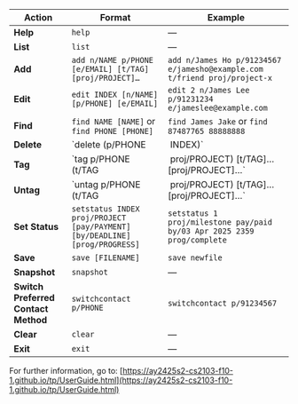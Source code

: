 | **Action**                          | **Format**                                    | **Example**                                                               |
|-------------------------------------|-----------------------------------------------|---------------------------------------------------------------------------|
| **Help**                            | `help`                                        | —                                                                         |
| **List**                            | `list`                                        | —                                                                         |
| **Add**                             | `add n/NAME p/PHONE [e/EMAIL] [t/TAG] [proj/PROJECT]…​` | `add n/James Ho p/91234567 e/jamesho@example.com t/friend proj/project-x` |
| **Edit**                            | `edit INDEX [n/NAME] [p/PHONE] [e/EMAIL]`     | `edit 2 n/James Lee p/91231234 e/jameslee@example.com`                    |
| **Find**                            | `find NAME [NAME]` or `find PHONE [PHONE]`    | `find James Jake` or `find 87487765 88888888`                             |
| **Delete**                          | `delete (p/PHONE ​| ​ INDEX)`                                                                 | `delete 3` or `delete p/91231234`                                      |
| **Tag**                             | `tag p/PHONE (t/TAG ​| ​  proj/PROJECT) [t/TAG]…​ [proj/PROJECT]…​`                              | `tag p/91234567 t/bestie proj/project-x`                               |
| **Untag**                           | `untag p/PHONE (t/TAG ​| ​ proj/PROJECT) [t/TAG]…​ [proj/PROJECT]…​​`                              | `untag p/91234567 t/bestie proj/project-x`                             |
| **Set Status**                      | `setstatus INDEX proj/PROJECT [pay/PAYMENT] [by/DEADLINE] [prog/PROGRESS]` | `setstatus 1 proj/milestone pay/paid by/03 Apr 2025 2359 prog/complete`   |
| **Save**                            | `save [FILENAME]`                             | `save newfile`                                                            |
| **Snapshot**                        | `snapshot`                                    | —                                                                         |
| **Switch Preferred Contact Method** | `switchcontact p/PHONE`                       | `switchcontact p/91234567`                                                |
| **Clear**                           | `clear`                                       | —                                                                         |
| **Exit**                            | `exit`                                        | —                                                                         |
For further information, go to: [https://ay2425s2-cs2103-f10-1.github.io/tp/UserGuide.html](https://ay2425s2-cs2103-f10-1.github.io/tp/UserGuide.html)

